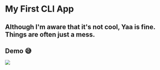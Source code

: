 # My First CLI App

## Although I'm aware that it's not cool, Yaa is fine. Things are often just a mess.
## Demo 😅
![](demo/demo.gif)
